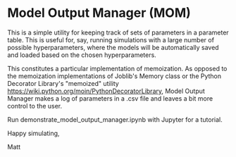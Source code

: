 # Model Output Manager (MOM)

This is a simple utility for keeping track of sets of parameters in a parameter table. This is useful for, say, running simulations with a large number of possible hyperparameters, where the models will be automatically saved and loaded based on the chosen hyperparameters.

This constitutes a particular implementation of memoization. As opposed to the memoization implementations of Joblib's Memory class or the Python Decorator Library's "memoized" utility https://wiki.python.org/moin/PythonDecoratorLibrary, Model Output Manager makes a log of parameters in a .csv file and leaves a bit more control to the user.

Run demonstrate_model_output_manager.ipynb with Jupyter for a tutorial.

Happy simulating,

Matt
